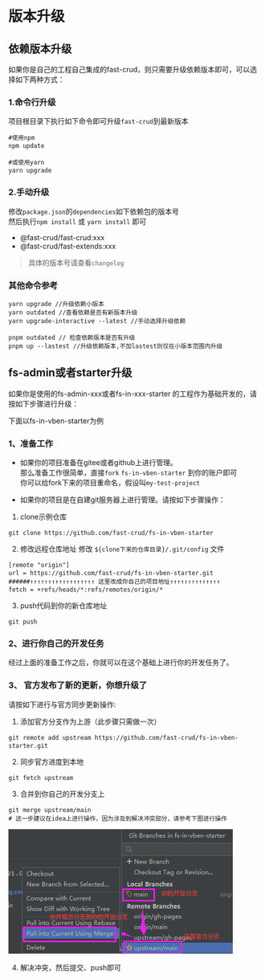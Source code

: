 # 版本升级

## 依赖版本升级
如果你是自己的工程自己集成的fast-crud，则只需要升级依赖版本即可，可以选择如下两种方式：

### 1.命令行升级
项目根目录下执行如下命令即可升级`fast-crud`到最新版本
```
#使用npm
npm update

#或使用yarn 
yarn upgrade
```

### 2.手动升级

修改`package.json`的`dependencies`如下依赖包的版本号    
然后执行`npm install` 或 `yarn install` 即可
   
* @fast-crud/fast-crud:xxx
* @fast-crud/fast-extends:xxx

> 具体的版本号请查看`changelog`

### 其他命令参考
```shell script
yarn upgrade //升级依赖小版本
yarn outdated //查看依赖是否有新版本升级
yarn upgrade-interactive --latest //手动选择升级依赖

pnpm outdated // 检查依赖版本是否有升级
pnpm up --lastest //升级依赖版本,不加lastest则仅在小版本范围内升级
```


## fs-admin或者starter升级
如果你是使用的fs-admin-xxx或者fs-in-xxx-starter 的工程作为基础开发的，请按如下步骤进行升级：

下面以fs-in-vben-starter为例
### 1、准备工作

* 如果你的项目准备在gitee或者github上进行管理。    
那么准备工作很简单，直接`fork` `fs-in-vben-starter` 到你的账户即可    
你可以给fork下来的项目重命名，假设叫`my-test-project`


* 如果你的项目是在自建git服务器上进行管理。请按如下步骤操作：

1. clone示例仓库 
```shell
git clone https://github.com/fast-crud/fs-in-vben-starter
```

2. 修改远程仓库地址
修改 `${clone下来的仓库目录}/.git/config` 文件
```shell
[remote "origin"]
url = https://github.com/fast-crud/fs-in-vben-starter.git
######↑↑↑↑↑↑↑↑↑↑↑↑↑↑↑↑↑↑ 这里改成你自己的项目地址↑↑↑↑↑↑↑↑↑↑↑↑↑↑
fetch = +refs/heads/*:refs/remotes/origin/*
```

3. push代码到你的新仓库地址
```shell
git push
```

### 2、进行你自己的开发任务
经过上面的准备工作之后，你就可以在这个基础上进行你的开发任务了。

### 3、 官方发布了新的更新，你想升级了
请按如下进行与官方同步更新操作:
1.  添加官方分支作为上游（此步骤只需做一次）
```shell
git remote add upstream https://github.com/fast-crud/fs-in-vben-starter.git
```
2.  同步官方进度到本地
```shell
git fetch upstream
```
3.  合并到你自己的开发分支上
```shell
git merge upstream/main
# 这一步建议在idea上进行操作，因为涉及到解决冲突部分，请参考下图进行操作
```

![](../../../../images/merge-upgreade.png)

4. 解决冲突，然后提交、push即可
